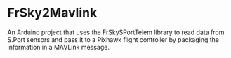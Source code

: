 # FrSky2Mavlink
An Arduino project that uses the FrSkySPortTelem library to read data from S.Port sensors and pass it to a Pixhawk flight controller by packaging the information in a MAVLink message.
